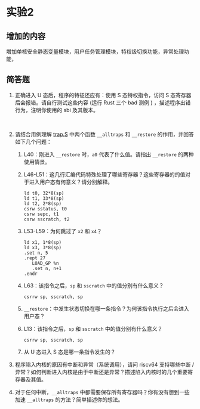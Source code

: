 # 实验2



## 增加的内容

增加单核安全静态变量模块，用户任务管理模块，特权级切换功能，异常处理功能，



## 简答题

1. 正确进入 U 态后，程序的特征还应有：使用 S 态特权指令，访问 S 态寄存器后会报错。请自行测试这些内容 (运行 Rust 三个 bad 测例 ) ，描述程序出错行为，注明你使用的 sbi 及其版本。

​		

2. 请结合用例理解 [trap.S](https://github.com/rcore-os/rCore-Tutorial-v3/blob/ch2/os/src/trap/trap.S) 中两个函数 `__alltraps` 和 `__restore` 的作用，并回答如下几个问题：

   

   1. L40：刚进入 `__restore` 时，`a0` 代表了什么值。请指出 `__restore` 的两种使用情景。

   2. L46-L51：这几行汇编代码特殊处理了哪些寄存器？这些寄存器的的值对于进入用户态有何意义？请分别解释。

      ```
      ld t0, 32*8(sp)
      ld t1, 33*8(sp)
      ld t2, 2*8(sp)
      csrw sstatus, t0
      csrw sepc, t1
      csrw sscratch, t2
      ```

   3. L53-L59：为何跳过了 `x2` 和 `x4`？

      ```
      ld x1, 1*8(sp)
      ld x3, 3*8(sp)
      .set n, 5
      .rept 27
         LOAD_GP %n
         .set n, n+1
      .endr
      ```

   4. L63：该指令之后，`sp` 和 `sscratch` 中的值分别有什么意义？

      ```
      csrrw sp, sscratch, sp
      ```

   5. `__restore`：中发生状态切换在哪一条指令？为何该指令执行之后会进入用户态？

   6. L13：该指令之后，`sp` 和 `sscratch` 中的值分别有什么意义？

      ```
      csrrw sp, sscratch, sp
      ```

   7. 从 U 态进入 S 态是哪一条指令发生的？

4. 程序陷入内核的原因有中断和异常（系统调用），请问 riscv64 支持哪些中断 / 异常？如何判断进入内核是由于中断还是异常？描述陷入内核时的几个重要寄存器及其值。



5. 对于任何中断，`__alltraps` 中都需要保存所有寄存器吗？你有没有想到一些加速 `__alltraps` 的方法？简单描述你的想法。
